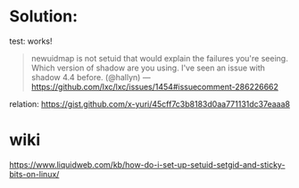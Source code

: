 # Solution:
test: works!

>newuidmap is not setuid that would explain the failures you're seeing. Which version of shadow are you using. I've seen an issue with shadow 4.4 before. (@hallyn)
>—https://github.com/lxc/lxc/issues/1454#issuecomment-286226662


relation: https://gist.github.com/x-yuri/45cff7c3b8183d0aa771131dc37eaaa8

# wiki
https://www.liquidweb.com/kb/how-do-i-set-up-setuid-setgid-and-sticky-bits-on-linux/